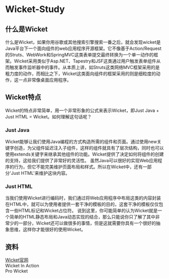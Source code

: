 # Wicket-Study
## 什么是Wicket  
什么是Wicket，如果你用谷歌或其他搜索引擎搜索一番之后，就会发现wicket是Java平台下一个面向组件的web应用程序开源框架。它不像基于Action/Request的Struts、WebWork和SpringMVC这类表单提交最终转换为一个单一动作的框架。Wicket采用类似于Asp.NET、Tapestry和JSF这类通过用户触发表单组件从而触发事件监听器中的事件。从本质上讲，如Struts这类网络MVC框架采用的是粗力度的动作，而相比之下，Wicket这类面向组件的框架采用的则是细粒度的动作，这一点非常像桌面应用程序。  
## Wicket特点  
  Wicket的特点非常简单，用一个非常形象的公式来表示Wicket，即Just Java + Just HTML = Wicket。如何理解这句话呢？  
### Just Java
 Wicket能够让我们使用Java编程的方式构造所需的组件和页面。通过使用new关键字创造，为父组件延迟注入子组件，这样的组件就具有了层次结构，同时也可以使用extends关键字来继承其他组件的功能。Wicket提供了决定如何将组件的创建的支持，这给我们提供了非常好的灵活性。
        虽然Java可以很好的实现Web应用程序的行为，但它不能完美维护页面布局和样式。所以在Wicket中，还有一部分'Just HTML'来维护这块内容。
### Just HTML
 当我们使用Wicket进行编码时，我们通过将Web应用程序中布局这类的内容封装在HTML中，就可以为使用者提供一套干净的模板的目的，这套干净的模板仅仅包含一些HTML标记和Wicket占位符。
   说到这里，你可能简单的认为Wicket就是一个简单的HTML静态布局和Java动态实现的结合，那么只能说你只了解了其中非常少的一部分，Wicket还可以做很多的事情，但是这就需要你具有一个很好的抽象思维，这样你才能很好的使用Wicket。
## 资料
[Wicket官网](http://wicket.apache.org/)      
Wicket In Action   
Pro Wicket


